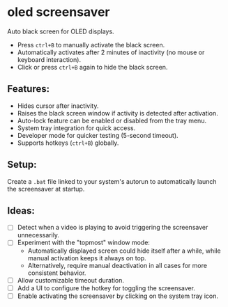 # oled screensaver
Auto black screen for OLED displays.
- Press `ctrl+B` to manually activate the black screen.
- Automatically activates after 2 minutes of inactivity (no mouse or keyboard interaction).
- Click or press `ctrl+B` again to hide the black screen.

## Features:
- Hides cursor after inactivity.
- Raises the black screen window if activity is detected after activation.
- Auto-lock feature can be enabled or disabled from the tray menu.
- System tray integration for quick access.
- Developer mode for quicker testing (5-second timeout).
- Supports hotkeys (`ctrl+B`) globally.

## Setup:
Create a `.bat` file linked to your system's autorun to automatically launch the screensaver at startup.

## Ideas:
- [ ] Detect when a video is playing to avoid triggering the screensaver unnecessarily.
- [ ] Experiment with the "topmost" window mode:
  - Automatically displayed screen could hide itself after a while, while manual activation keeps it always on top.
  - Alternatively, require manual deactivation in all cases for more consistent behavior.
- [ ] Allow customizable timeout duration.
- [ ] Add a UI to configure the hotkey for toggling the screensaver.
- [ ] Enable activating the screensaver by clicking on the system tray icon.